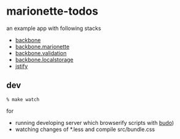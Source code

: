 # marionette-todos

an example app with following stacks

* [backbone](https://github.com/jashkenas/backbone)
* [backbone.marionette](https://github.com/marionettejs/backbone.marionette)
* [backbone.validation](https://github.com/thedersen/backbone.validation)
* [backbone.localstorage](https://github.com/jeromegn/Backbone.localStorage)
* [jstify](https://github.com/zertosh/jstify)

## dev

```
% make watch
```

for

* running developing server which browserify scripts with [budo](https://github.com/mattdesl/budo))
* watching changes of *.less and compile src/bundle.css
